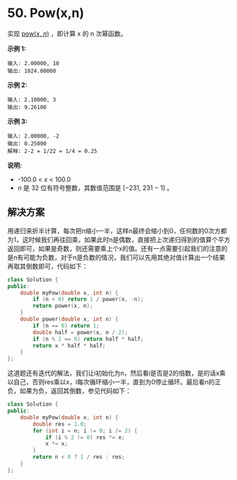 # 50. Pow(x,n)

实现 [pow(*x*, *n*)](https://www.cplusplus.com/reference/valarray/pow/) ，即计算 x 的 n 次幂函数。

**示例 1:**

```
输入: 2.00000, 10
输出: 1024.00000

```

**示例 2:**

```
输入: 2.10000, 3
输出: 9.26100

```

**示例 3:**

```
输入: 2.00000, -2
输出: 0.25000
解释: 2-2 = 1/22 = 1/4 = 0.25
```

**说明:**

- -100.0 < *x* < 100.0
- *n* 是 32 位有符号整数，其数值范围是 [−231, 231 − 1] 。

## 解决方案

用递归来折半计算，每次把n缩小一半，这样n最终会缩小到0，任何数的0次方都为1，这时候我们再往回乘，如果此时n是偶数，直接把上次递归得到的值算个平方返回即可，如果是奇数，则还需要乘上个x的值。还有一点需要引起我们的注意的是n有可能为负数，对于n是负数的情况，我们可以先用其绝对值计算出一个结果再取其倒数即可，代码如下：

```c++
class Solution {
public:
    double myPow(double x, int n) {
        if (n < 0) return 1 / power(x, -n);
        return power(x, n);
    }
    double power(double x, int n) {
        if (n == 0) return 1;
        double half = power(x, n / 2);
        if (n % 2 == 0) return half * half;
        return x * half * half;
    }
};
```

这道题还有迭代的解法，我们让i初始化为n，然后看i是否是2的倍数，是的话x乘以自己，否则res乘以x，i每次循环缩小一半，直到为0停止循环。最后看n的正负，如果为负，返回其倒数，参见代码如下：

```c++
class Solution {
public:
    double myPow(double x, int n) {
        double res = 1.0;
        for (int i = n; i != 0; i /= 2) {
            if (i % 2 != 0) res *= x;
            x *= x;
        }
        return n < 0 ? 1 / res : res;
    }
};
```

